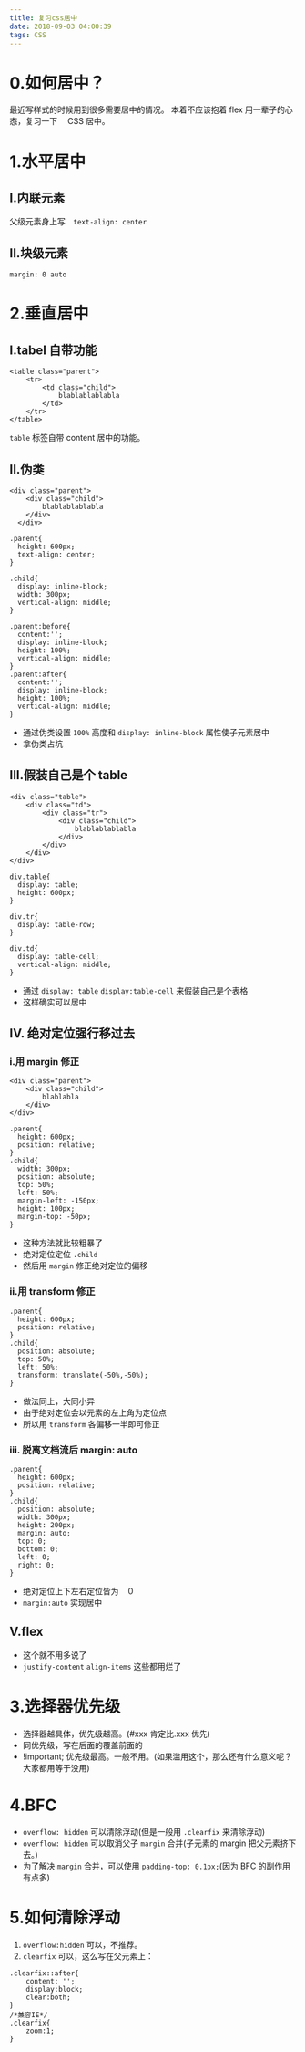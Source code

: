 ```yaml
---
title: 复习css居中
date: 2018-09-03 04:00:39
tags: CSS
---
```


# 0.如何居中？

最近写样式的时候用到很多需要居中的情况。
本着不应该抱着 flex 用一辈子的心态，复习一下　 CSS 居中。

# 1.水平居中

## I.内联元素

父级元素身上写　`text-align: center`

## II.块级元素

```
margin: 0 auto
```

# 2.垂直居中

## I.tabel 自带功能

```
<table class="parent">
    <tr>
        <td class="child">
            blablablablabla
        </td>
    </tr>
</table>
```

`table` 标签自带 content 居中的功能。

## II.伪类

```
<div class="parent">
    <div class="child">
        blablablablabla
    </div>
  </div>
```

```
.parent{
  height: 600px;
  text-align: center;
}

.child{
  display: inline-block;
  width: 300px;
  vertical-align: middle;
}

.parent:before{
  content:'';
  display: inline-block;
  height: 100%;
  vertical-align: middle;
}
.parent:after{
  content:'';
  display: inline-block;
  height: 100%;
  vertical-align: middle;
}
```

-   通过伪类设置 `100%` 高度和 `display: inline-block` 属性使子元素居中
-   拿伪类占坑

## III.假装自己是个 table

```
<div class="table">
    <div class="td">
        <div class="tr">
            <div class="child">
                blablablablabla
            </div>
        </div>
    </div>
</div>
```

```
div.table{
  display: table;
  height: 600px;
}

div.tr{
  display: table-row;
}

div.td{
  display: table-cell;
  vertical-align: middle;
}
```

-   通过 `display: table` `display:table-cell` 来假装自己是个表格
-   这样确实可以居中

## IV. 绝对定位强行移过去

### i.用 margin 修正

```
<div class="parent">
    <div class="child">
        blablabla
    </div>
</div>
```

```
.parent{
  height: 600px;
  position: relative;
}
.child{
  width: 300px;
  position: absolute;
  top: 50%;
  left: 50%;
  margin-left: -150px;
  height: 100px;
  margin-top: -50px;
}
```

-   这种方法就比较粗暴了
-   绝对定位定位 `.child`
-   然后用 `margin` 修正绝对定位的偏移

### ii.用 transform 修正

```
.parent{
  height: 600px;
  position: relative;
}
.child{
  position: absolute;
  top: 50%;
  left: 50%;
  transform: translate(-50%,-50%);
}
```

-   做法同上，大同小异
-   由于绝对定位会以元素的左上角为定位点
-   所以用 `transform` 各偏移一半即可修正

### iii. 脱离文档流后 margin: auto

```
.parent{
  height: 600px;
  position: relative;
}
.child{
  position: absolute;
  width: 300px;
  height: 200px;
  margin: auto;
  top: 0;
  bottom: 0;
  left: 0;
  right: 0;
}
```

-   绝对定位上下左右定位皆为　０
-   `margin:auto` 实现居中

## V.flex

-   这个就不用多说了
-   `justify-content` `align-items` 这些都用烂了

# 3.选择器优先级

-   选择器越具体，优先级越高。(#xxx 肯定比.xxx 优先)
-   同优先级，写在后面的覆盖前面的
-   !important; 优先级最高。一般不用。(如果滥用这个，那么还有什么意义呢？大家都用等于没用)

# 4.BFC

-   `overflow: hidden` 可以清除浮动(但是一般用 `.clearfix` 来清除浮动)
-   `overflow: hidden` 可以取消父子 `margin` 合并(子元素的 margin 把父元素挤下去。)
-   为了解决 `margin` 合并，可以使用 `padding-top: 0.1px;`(因为 BFC 的副作用有点多)

# 5.如何清除浮动

1. `overflow:hidden` 可以，不推荐。
2. `clearfix` 可以，这么写在父元素上：

```
.clearfix::after{
    content: '';
    display:block;
    clear:both;
}
/*兼容IE*/
.clearfix{
    zoom:1;
}
```
